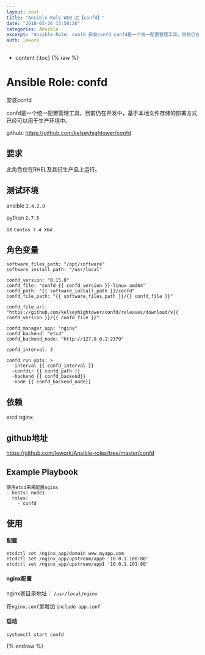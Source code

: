 ```yaml
---
layout: post
title: "Ansible Role WEB 之【confd】"
date: "2018-03-26 15:50:26"
categories: Ansible
excerpt: "Ansible Role: confd 安装confd confd是一个统一配置管理工具，目前仍在开发中，基于本地文件存储的部署方式已经可以用于..."
auth: lework
---
```

* content
{:toc}
{% raw %}

# Ansible Role: confd

安装confd

confd是一个统一配置管理工具，目前仍在开发中，基于本地文件存储的部署方式已经可以用于生产环境中。

github: https://github.com/kelseyhightower/confd

## 要求

此角色仅在RHEL及其衍生产品上运行。

## 测试环境

ansible `2.4.2.0`

python `2.7.5`

os `Centos 7.4 X64`

## 角色变量
    software_files_path: "/opt/software"
    software_install_path: "/usr/local"

    confd_version: "0.15.0"
    confd_file: "confd-{{ confd_version }}-linux-amd64"
    confd_path: "{{ software_install_path }}/confd"
    confd_file_path: "{{ software_files_path }}/{{ confd_file }}"

    confd_file_url: "https://github.com/kelseyhightower/confd/releases/download/v{{ confd_version }}/{{ confd_file }}"

    confd_manager_app: "nginx"
    confd_backend: "etcd"
    confd_backend_node: "http://127.0.0.1:2379"

    confd_interval: 3

    confd_run_opts: >
      -interval {{ confd_interval }}
      -confdir {{ confd_path }}
      -backend {{ confd_backend}}
      -node {{ confd_backend_node}}

## 依赖

etcd nginx

## github地址
https://github.com/lework/Ansible-roles/tree/master/confd

## Example Playbook
    
    使用etcd来来配置nginx
    - hosts: node1
      roles:
        - confd
        
## 使用

#### 配置
```
etcdctl set /nginx_app/domain www.myapp.com
etcdctl set /nginx_app/upstream/app0 '10.0.1.100:80'
etcdctl set /nginx_app/upstream/app1 '10.0.1.101:80'
```
#### nginx配置

nginx家目录地址： `/usr/local/nginx`

在`nginx.conf`里增加 `include app.conf`

#### 启动
```
systemctl start confd
```
{% endraw %}
